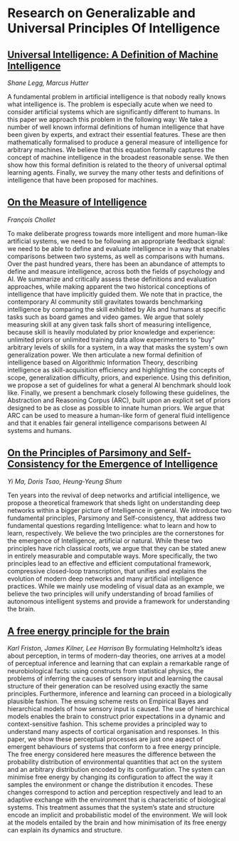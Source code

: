 # Research on Generalizable and Universal Principles Of Intelligence


## [Universal Intelligence: A Definition of Machine Intelligence](https://arxiv.org/pdf/0712.3329.pdf)
*Shane Legg, Marcus Hutter*

A fundamental problem in artificial intelligence is that nobody really knows what intelligence is. The problem is especially acute when we need to consider artificial systems which are significantly different to humans. In this paper we approach this problem in the following way: We take a number of well known informal definitions of human intelligence that have been given by experts, and extract their essential features. These are then mathematically formalised to produce a general measure of intelligence for arbitrary machines. We believe that this equation formally captures the concept of machine intelligence in the broadest reasonable sense. We then show how this formal definition is related to the theory of universal optimal learning agents. Finally, we survey the many other tests and definitions of intelligence that have been proposed for machines.





## [On the Measure of Intelligence](https://arxiv.org/pdf/1911.01547.pdf)
*François Chollet*

To make deliberate progress towards more intelligent and more human-like artificial systems, we need to be following an appropriate feedback signal: we need to be able to define and evaluate intelligence in a way that enables comparisons between two systems, as well as comparisons with humans. Over the past hundred years, there has been an abundance of attempts to define and measure intelligence, across both the fields of psychology and AI. We summarize and critically assess these definitions and evaluation approaches, while making apparent the two historical conceptions of intelligence that have implicitly guided them. We note that in practice, the contemporary AI community still gravitates towards benchmarking intelligence by comparing the skill exhibited by AIs and humans at specific tasks such as board games and video games. We argue that solely measuring skill at any given task falls short of measuring intelligence, because skill is heavily modulated by prior knowledge and experience: unlimited priors or unlimited training data allow experimenters to "buy" arbitrary levels of skills for a system, in a way that masks the system's own generalization power. We then articulate a new formal definition of intelligence based on Algorithmic Information Theory, describing intelligence as skill-acquisition efficiency and highlighting the concepts of scope, generalization difficulty, priors, and experience. Using this definition, we propose a set of guidelines for what a general AI benchmark should look like. Finally, we present a benchmark closely following these guidelines, the Abstraction and Reasoning Corpus (ARC), built upon an explicit set of priors designed to be as close as possible to innate human priors. We argue that ARC can be used to measure a human-like form of general fluid intelligence and that it enables fair general intelligence comparisons between AI systems and humans.



## [On the Principles of Parsimony and Self-Consistency for the Emergence of Intelligence](https://arxiv.org/abs/2207.04630)
*Yi Ma, Doris Tsao, Heung-Yeung Shum*

Ten years into the revival of deep networks and artificial intelligence, we propose a theoretical framework that sheds light on understanding deep networks within a bigger picture of Intelligence in general. We introduce two fundamental principles, Parsimony and Self-consistency, that address two fundamental questions regarding Intelligence: what to learn and how to learn, respectively. We believe the two principles are the cornerstones for the emergence of Intelligence, artificial or natural. While these two principles have rich classical roots, we argue that they can be stated anew in entirely measurable and computable ways. More specifically, the two principles lead to an effective and efficient computational framework, compressive closed-loop transcription, that unifies and explains the evolution of modern deep networks and many artificial intelligence practices. While we mainly use modeling of visual data as an example, we believe the two principles will unify understanding of broad families of autonomous intelligent systems and provide a framework for understanding the brain.


## [A free energy principle for the brain](https://www.fil.ion.ucl.ac.uk/~karl/A%20free%20energy%20principle%20for%20the%20brain.pdf)
*Karl Friston, James Kilner, Lee Harrison*
By formulating Helmholtz’s ideas about perception, in terms of modern-day theories, one arrives at a model of perceptual inference
and learning that can explain a remarkable range of neurobiological facts: using constructs from statistical physics, the problems of inferring the causes of sensory input and learning the causal structure of their generation can be resolved using exactly the same principles.
Furthermore, inference and learning can proceed in a biologically plausible fashion. The ensuing scheme rests on Empirical Bayes and
hierarchical models of how sensory input is caused. The use of hierarchical models enables the brain to construct prior expectations in a
dynamic and context-sensitive fashion. This scheme provides a principled way to understand many aspects of cortical organisation and
responses.
In this paper, we show these perceptual processes are just one aspect of emergent behaviours of systems that conform to a free energy
principle. The free energy considered here measures the difference between the probability distribution of environmental quantities that
act on the system and an arbitrary distribution encoded by its configuration. The system can minimise free energy by changing its configuration to affect the way it samples the environment or change the distribution it encodes. These changes correspond to action and
perception respectively and lead to an adaptive exchange with the environment that is characteristic of biological systems. This treatment
assumes that the system’s state and structure encode an implicit and probabilistic model of the environment. We will look at the models
entailed by the brain and how minimisation of its free energy can explain its dynamics and structure.
